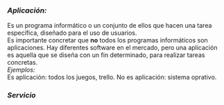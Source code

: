 ### *Aplicación:*
Es un programa informático o un conjunto de ellos que hacen una tarea específica, diseñado para el uso de usuarios.  
Es importante concretar que **no** todos los programas informáticos son aplicaciones. Hay diferentes software en el mercado, pero una aplicación es aquella que se diseña con un fin determinado, para realizar tareas concretas.  
*Ejemplos:*  
Es aplicación: todos los juegos, trello.
No es aplicación: sistema oprativo. 
### *Servicio*
